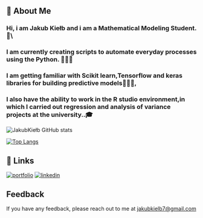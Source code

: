 ## 🚀 About Me
### Hi, i am Jakub Kiełb and i am a  Mathematical Modeling Student. 🧮\
### I am currently creating scripts to automate everyday processes using the Python. 👩🏽‍💻
### I am getting familiar with Scikit learn,Tensorflow and keras libraries for building predictive models👨🏽‍🏫, 
### I also have the ability to work in the R studio environment,in which I carried out regression and analysis of variance projects at the university..🎓


![JakubKiełb GitHub stats](https://github-readme-stats.vercel.app/api?username=Thizz00&show_icons=true&theme=radical)




[![Top Langs](https://github-readme-stats.vercel.app/api/top-langs/?username=Thizz00&langs_count=8)](https://github.com/Thizz00/github-readme-stats)


## 🔗 Links
[![portfolio](https://img.shields.io/badge/my_portfolio-000?style=for-the-badge&logo=ko-fi&logoColor=white)](https://jakubkielb.netlify.app)
[![linkedin](https://img.shields.io/badge/linkedin-0A66C2?style=for-the-badge&logo=linkedin&logoColor=white)](https://www.linkedin.com/in/jakub-kiełb/)




## Feedback

If you have any feedback, please reach out to me at  jakubkielb7@gmail.com
